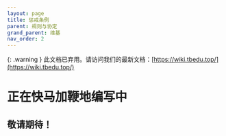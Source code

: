 ```yaml
---
layout: page
title: 惩戒条例
parent: 规则与协定
grand_parent: 维基
nav_order: 2
---
```


{: .warning }
此文档已弃用。请访问我们的最新文档：[https://wiki.tbedu.top/](https://wiki.tbedu.top/)

# 正在快马加鞭地编写中
## 敬请期待！
